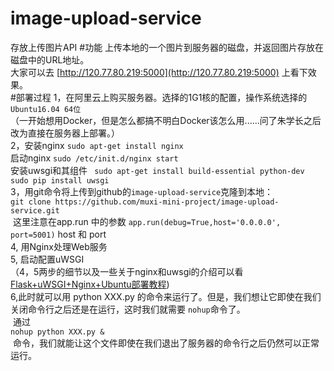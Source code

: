 # image-upload-service
存放上传图片API
#功能
上传本地的一个图片到服务器的磁盘，并返回图片存放在磁盘中的URL地址。<br>
大家可以去 [http://120.77.80.219:5000](http://120.77.80.219:5000) 上看下效果。<br>
#部署过程
1，在阿里云上购买服务器。选择的1G1核的配置，操作系统选择的``Ubuntu16.04 64位``<br>
（一开始想用Docker，但是怎么都搞不明白Docker该怎么用......问了朱学长之后改为直接在服务器上部署。）<br>
2，安装nginx ``sudo apt-get install nginx``<br>
启动nginx ``sudo /etc/init.d/nginx start``<br>
安装uwsgi和其组件 `` sudo apt-get install build-essential python-dev    sudo pip install uwsgi``<br>
3，用git命令将上传到github的``image-upload-service``克隆到本地：<br>
  `` git clone https://github.com/muxi-mini-project/image-upload-service.git ``<br>
  这里注意在app.run 中的参数 ``app.run(debug=True,host='0.0.0.0', port=5001)`` host 和 port <br>
4, 用Nginx处理Web服务<br>
5, 启动配置uWSGI<br>
（4，5两步的细节以及一些关于nginx和uwsgi的介绍可以看 [Flask+uWSGI+Nginx+Ubuntu部署教程](http://www.linuxidc.com/Linux/2016-06/132690.htm))<br>
6,此时就可以用 python XXX.py 的命令来运行了。但是，我们想让它即使在我们关闭命令行之后还是在运行，这时我们就需要 ``nohup``命令了。<br>
  通过<br>``nohup python XXX.py & `` <br>
  命令，我们就能让这个文件即使在我们退出了服务器的命令行之后仍然可以正常运行。
  
